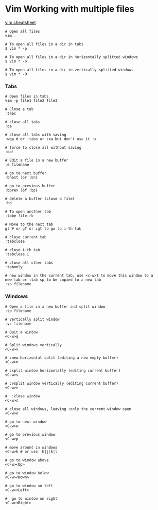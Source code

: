 # Vim Working with multiple files

[vim cheatsheet](http://www.worldtimzone.com/res/vi.html)


    # Open all files
    vim .
    
    # To open all files in a dir in tabs
    $ vim * -p
    
    # To open all files in a dir in horizontally splitted windows
    $ vim * -o
    
    # To open all files in a dir in vertically splitted windows
    $ vim * -O


### Tabs

    # Open files in tabs
    vim -p file1 file2 file3
    
    # Close a tab
    :tabc

    # close all tabs
    :qa

    # close all tabs with saving
    :wqa # or :tabo or :xa but don't use it :x

    # force to close all without saving
    :qa!

    # Edit a file in a new buffer
    :e filename 
    
    # go to next buffer
    :bnext (or :bn)
    
    # go to previous buffer
    :bprev (of :bp) 
    
    # delete a buffer (close a file)
    :bd
    
    # To open another tab
    :tabe file.rb
    
    # Move to the next tab
    gt # or gT or igt to go to i-th tab

    # close current tab
    :tabclose

    # close i-th tab
    :tabclose i

    # close all other tabs
    :tabonly

    # new window in the current tab, use <c-w>t to move this window to a new tab or :tab sp to be copied to a new tab
    :sp filename

    

### Windows

    # Open a file in a new buffer and split window
    :sp filename 
    
    # Vertically split window
    :vs filename
    
    # Quit a window
    <C-w>q 
    
    # Split windows vertically
    <C-w>v 
    
    # :new horizontal split (editing a new empty buffer)
    <C-w>n
    
    # :split window horizontally (editing current buffer)
    <C-w>s 
    
    # :vsplit window vertically (editing current buffer)
    <C-w>v 
    
    #  :close window
    <C-w>c
    
    # close all windows, leaving :only the current window open
    <C-w>o
    
    # go to next window
    <C-w>w
    
    # go to previous window
    <C-w>p
    
    # move around in windows
    <C-w>h # or use  h|j|k|l 
    
    # go to window above
    <C-w><Up> 
    
    # go to window below
    <C-w><Down>
    
    # go to window on left
    <C-w><Left>
    
    #  go to window on right
    <C-w><Right>
    
